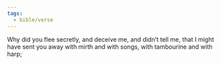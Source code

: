 ```yaml
---
tags:
  - bible/verse
---
```

Why did you flee secretly, and deceive me, and didn’t tell me, that I might have sent you away with mirth and with songs, with tambourine and with harp;
